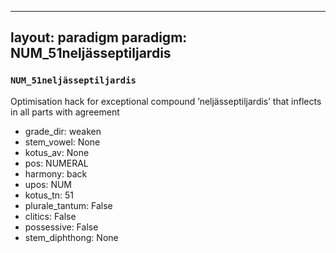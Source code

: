 
---
layout: paradigm
paradigm: NUM_51neljässeptiljardis
---
### ` NUM_51neljässeptiljardis `

Optimisation hack for exceptional compound ’neljässeptiljardis’ that inflects in all parts with agreement
* grade_dir: weaken
* stem_vowel: None
* kotus_av: None
* pos: NUMERAL
* harmony: back
* upos: NUM
* kotus_tn: 51
* plurale_tantum: False
* clitics: False
* possessive: False
* stem_diphthong: None
